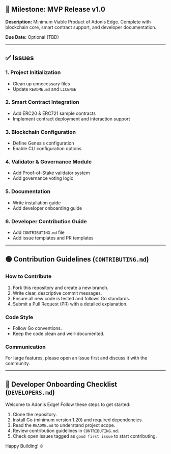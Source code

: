 ## 🎯 Milestone: MVP Release v1.0

**Description:**
Minimum Viable Product of Adonis Edge. Complete with blockchain core, smart contract support, and developer documentation.

**Due Date:** Optional (TBD)

---

## ✅ Issues

### 1. Project Initialization
- Clean up unnecessary files
- Update `README.md` and `LICENSE`

### 2. Smart Contract Integration
- Add ERC20 & ERC721 sample contracts
- Implement contract deployment and interaction support

### 3. Blockchain Configuration
- Define Genesis configuration
- Enable CLI configuration options

### 4. Validator & Governance Module
- Add Proof-of-Stake validator system
- Add governance voting logic

### 5. Documentation
- Write installation guide
- Add developer onboarding guide

### 6. Developer Contribution Guide
- Add `CONTRIBUTING.md` file
- Add issue templates and PR templates

---

## 🟢 Contribution Guidelines (`CONTRIBUTING.md`)

### How to Contribute
1. Fork this repository and create a new branch.
2. Write clear, descriptive commit messages.
3. Ensure all new code is tested and follows Go standards.
4. Submit a Pull Request (PR) with a detailed explanation.

### Code Style
- Follow Go conventions.
- Keep the code clean and well-documented.

### Communication
For large features, please open an Issue first and discuss it with the community.

---

## 🚀 Developer Onboarding Checklist (`DEVELOPERS.md`)

Welcome to Adonis Edge! Follow these steps to get started:

1. Clone the repository.
2. Install Go (minimum version 1.20) and required dependencies.
3. Read the `README.md` to understand project scope.
4. Review contribution guidelines in `CONTRIBUTING.md`.
5. Check open Issues tagged as `good first issue` to start contributing.

Happy Building! 🌐

